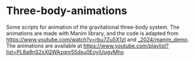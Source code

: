 # Three-body-animations

Some scripts for animation of the gravitational three-body system. The animations are made with Manim library, and the code is adapted from https://www.youtube.com/watch?v=rbu7Zu5X1zI and [_2024/manim_demo](https://github.com/3b1b/videos/tree/1bdca37d6f8181258c70f0ca27afeb66d2d214bb/_2024/manim_demo). The animations are available at https://www.youtube.com/playlist?list=PL8a8nS2sXQWAzqnr55dsu0EoylUugvMho

